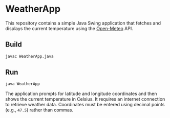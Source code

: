 # WeatherApp

This repository contains a simple Java Swing application that fetches and displays the current temperature using the [Open-Meteo](https://open-meteo.com/) API.

## Build

```bash
javac WeatherApp.java
```

## Run

```bash
java WeatherApp
```

The application prompts for latitude and longitude coordinates and then shows the current temperature in Celsius. It requires an internet connection to retrieve weather data.
Coordinates must be entered using decimal points (e.g., `47.5`) rather than commas.
